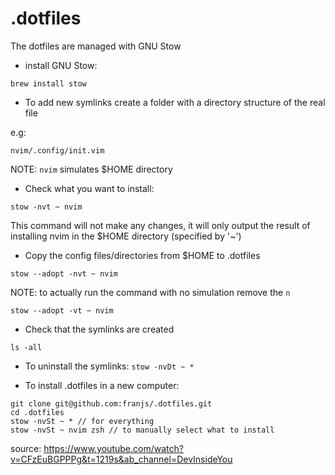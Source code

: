 # .dotfiles

The dotfiles are managed with GNU Stow

- install GNU Stow:

`brew install stow`

- To add new symlinks create a folder with a directory structure of the real file

e.g:

`nvim/.config/init.vim`

NOTE: `nvim` simulates $HOME directory

- Check what you want to install:

`stow -nvt ~ nvim`

This command will not make any changes, it will only output the result of installing nvim in the $HOME directory (specified by '~')

- Copy the config files/directories from $HOME to .dotfiles

`stow --adopt -nvt ~ nvim`

NOTE: to actually run the command with no simulation remove the `n`

`stow --adopt -vt ~ nvim`

- Check that the symlinks are created

`ls -all`

- To uninstall the symlinks:
  `stow -nvDt ~ *`

- To install .dotfiles in a new computer:

```
git clone git@github.com:franjs/.dotfiles.git
cd .dotfiles
stow -nvSt ~ * // for everything
stow -nvSt ~ nvim zsh // to manually select what to install
```

source: https://www.youtube.com/watch?v=CFzEuBGPPPg&t=1219s&ab_channel=DevInsideYou
